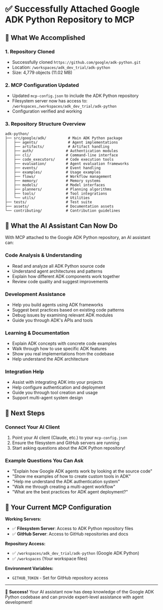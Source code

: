 # ✅ Successfully Attached Google ADK Python Repository to MCP

## 🎉 What We Accomplished

### 1. **Repository Cloned**

- Successfully cloned `https://github.com/google/adk-python.git`
- Location: `/workspaces/adk_dev_trial/adk-python`
- Size: 4,779 objects (11.02 MB)

### 2. **MCP Configuration Updated**

- Updated `mcp-config.json` to include the ADK Python repository
- Filesystem server now has access to: `/workspaces,/workspaces/adk_dev_trial/adk-python`
- Configuration verified and working

### 3. **Repository Structure Overview**

```
adk-python/
├── src/google/adk/          # Main ADK Python package
│   ├── agents/              # Agent implementations
│   ├── artifacts/           # Artifact handling
│   ├── auth/               # Authentication modules
│   ├── cli/                # Command-line interface
│   ├── code_executors/     # Code execution tools
│   ├── evaluation/         # Agent evaluation frameworks
│   ├── events/             # Event handling
│   ├── examples/           # Usage examples
│   ├── flows/              # Workflow management
│   ├── memory/             # Memory systems
│   ├── models/             # Model interfaces
│   ├── planners/           # Planning algorithms
│   ├── tools/              # Tool integrations
│   └── utils/              # Utilities
├── tests/                  # Test suite
├── assets/                 # Documentation assets
└── contributing/           # Contribution guidelines
```

## 🤖 What the AI Assistant Can Now Do

With MCP attached to the Google ADK Python repository, an AI assistant can:

### **Code Analysis & Understanding**

- Read and analyze all ADK Python source code
- Understand agent architectures and patterns
- Explain how different ADK components work together
- Review code quality and suggest improvements

### **Development Assistance**

- Help you build agents using ADK frameworks
- Suggest best practices based on existing code patterns
- Debug issues by examining relevant ADK modules
- Guide you through ADK's APIs and tools

### **Learning & Documentation**

- Explain ADK concepts with concrete code examples
- Walk through how to use specific ADK features
- Show you real implementations from the codebase
- Help understand the ADK architecture

### **Integration Help**

- Assist with integrating ADK into your projects
- Help configure authentication and deployment
- Guide you through tool creation and usage
- Support multi-agent system design

## 🚀 Next Steps

### **Connect Your AI Client**

1. Point your AI client (Claude, etc.) to your `mcp-config.json`
2. Ensure the filesystem and GitHub servers are running
3. Start asking questions about the ADK Python repository!

### **Example Questions You Can Ask**

- "Explain how Google ADK agents work by looking at the source code"
- "Show me examples of how to create custom tools in ADK"
- "Help me understand the ADK authentication system"
- "Walk me through creating a multi-agent workflow"
- "What are the best practices for ADK agent deployment?"

## 🔧 Your Current MCP Configuration

**Working Servers:**

- ✅ **Filesystem Server**: Access to ADK Python repository files
- ✅ **GitHub Server**: Access to GitHub repositories and docs

**Repository Access:**

- ✅ `/workspaces/adk_dev_trial/adk-python` (Google ADK Python)
- ✅ `/workspaces` (Your workspace files)

**Environment Variables:**

- `GITHUB_TOKEN` - Set for GitHub repository access

---

🎊 **Success!** Your AI assistant now has deep knowledge of the Google ADK Python codebase and can provide expert-level assistance with agent development!
